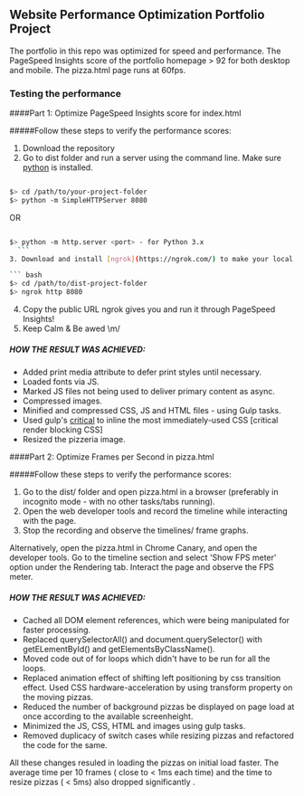 ## Website Performance Optimization Portfolio Project

The portfolio in this repo was optimized for speed and performance. The PageSpeed Insights score of the portfolio homepage > 92
 for both desktop and mobile. The pizza.html page runs at 60fps.
 

### Testing the performance

####Part 1: Optimize PageSpeed Insights score for index.html

#####Follow these steps to verify the performance scores:

1. Download the repository
2. Go to dist folder and run a server using the command line. Make sure [python](https://www.python.org/downloads/) is installed.
  ``` bash
  
  $> cd /path/to/your-project-folder
  $> python -m SimpleHTTPServer 8080
  ```
  OR 
  ``` bash
  
  $> python -m http.server <port> - for Python 3.x
    ```
3. Download and install [ngrok](https://ngrok.com/) to make your local server accessible remotely.

  ``` bash
  $> cd /path/to/dist-project-folder
  $> ngrok http 8080
  ```
4. Copy the public URL ngrok gives you and run it through PageSpeed Insights! 
5. Keep Calm & Be awed \m/

##### HOW THE RESULT WAS ACHIEVED:

- Added print media attribute to defer print styles until necessary.
- Loaded fonts via JS.
- Marked JS files not being used to deliver primary content as async.
- Compressed images.
- Minified and compressed CSS, JS and HTML files - using Gulp tasks.
- Used gulp's [critical](https://www.npmjs.com/package/critical) to inline the most immediately-used CSS [critical render blocking CSS]
- Resized the pizzeria image.

####Part 2: Optimize Frames per Second in pizza.html

#####Follow these steps to verify the performance scores:

 1. Go to the dist/ folder and open pizza.html in a browser (preferably in incognito mode - with no other tasks/tabs running).
 2. Open the web developer tools and record the timeline while interacting with the page.
 3. Stop the recording and observe the timelines/ frame graphs.

Alternatively, open the pizza.html in Chrome Canary, and open the developer tools. Go to the timeline section and select 'Show FPS meter' option under the Rendering tab. Interact the page and observe the FPS meter.

##### HOW THE RESULT WAS ACHIEVED:
  - Cached all DOM element references, which were being manipulated for faster processing.
  - Replaced querySelectorAll() and document.querySelector() with getELementById() and getElementsByClassName().
  - Moved code out of for loops which didn't have to be run for all the loops.
  - Replaced animation effect of shifting left positioning by css transition effect. Used CSS hardware-acceleration by using transform     property on the moving pizzas.
  - Reduced the number of background pizzas be displayed on page load at once according to the available screenheight.
  - Minimized the JS, CSS, HTML and images using gulp tasks.
  - Removed duplicacy of switch cases while resizing pizzas and refactored the code for the same.

All these changes resuled in loading the pizzas on initial load faster. The average time per 10 frames ( close to < 1ms each time) and the time to resize pizzas ( < 5ms) also dropped significantly .


